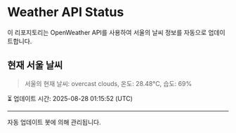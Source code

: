 
# Weather API Status

이 리포지토리는 OpenWeather API를 사용하여 서울의 날씨 정보를 자동으로 업데이트합니다.

## 현재 서울 날씨
> 서울의 현재 날씨: overcast clouds, 온도: 28.48°C, 습도: 69%

⏳ 업데이트 시간: 2025-08-28 01:15:52 (UTC)

---
자동 업데이트 봇에 의해 관리됩니다.

